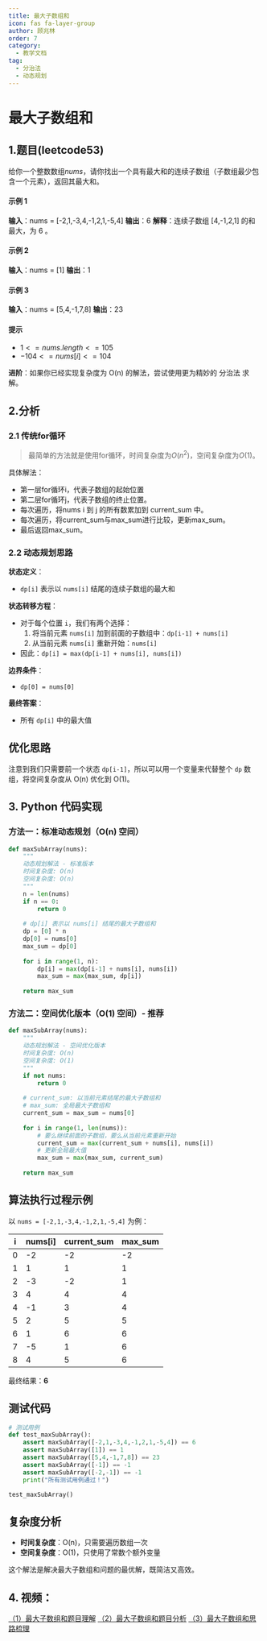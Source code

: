 ```yaml
---
title: 最大子数组和
icon: fas fa-layer-group
author: 顾兆林
order: 7
category:
  - 教学文档
tag:
  - 分治法
  - 动态规划
---
```

# 最大子数组和

## 1.题目(leetcode53)

给你一个整数数组$nums$，请你找出一个具有最大和的连续子数组（子数组最少包含一个元素），返回其最大和。

#### 示例 1

**输入**：nums = [-2,1,-3,4,-1,2,1,-5,4]
**输出**：6
**解释**：连续子数组 [4,-1,2,1] 的和最大，为 6 。

#### 示例 2

**输入**：nums = [1]
**输出**：1

#### 示例 3

**输入**：nums = [5,4,-1,7,8]
**输出**：23

#### 提示

- $1 <= nums.length <= 105$
- $-104 <= nums[i] <= 104$

**进阶**：如果你已经实现复杂度为 O(n) 的解法，尝试使用更为精妙的 分治法 求解。

## 2.分析

### 2.1 传统for循环
> 最简单的方法就是使用for循环，时间复杂度为$O(n^2)$，空间复杂度为$O(1)$。

具体解法：
- 第一层for循环i，代表子数组的起始位置
- 第二层for循环j，代表子数组的终止位置。
- 每次遍历，将nums i 到 j 的所有数累加到 current_sum 中。
- 每次遍历，将current_sum与max_sum进行比较，更新max_sum。
- 最后返回max_sum。



### 2.2 动态规划思路

**状态定义**：
- `dp[i]` 表示以 `nums[i]` 结尾的连续子数组的最大和

**状态转移方程**：
- 对于每个位置 `i`，我们有两个选择：
  1. 将当前元素 `nums[i]` 加到前面的子数组中：`dp[i-1] + nums[i]`
  2. 从当前元素 `nums[i]` 重新开始：`nums[i]`
- 因此：`dp[i] = max(dp[i-1] + nums[i], nums[i])`

**边界条件**：
- `dp[0] = nums[0]`

**最终答案**：
- 所有 `dp[i]` 中的最大值

## 优化思路

注意到我们只需要前一个状态 `dp[i-1]`，所以可以用一个变量来代替整个 `dp` 数组，将空间复杂度从 O(n) 优化到 O(1)。

## 3. Python 代码实现

### 方法一：标准动态规划（O(n) 空间）

```python
def maxSubArray(nums):
    """
    动态规划解法 - 标准版本
    时间复杂度: O(n)
    空间复杂度: O(n)
    """
    n = len(nums)
    if n == 0:
        return 0
    
    # dp[i] 表示以 nums[i] 结尾的最大子数组和
    dp = [0] * n
    dp[0] = nums[0]
    max_sum = dp[0]
    
    for i in range(1, n):
        dp[i] = max(dp[i-1] + nums[i], nums[i])
        max_sum = max(max_sum, dp[i])
    
    return max_sum
```

### 方法二：空间优化版本（O(1) 空间）- 推荐

```python
def maxSubArray(nums):
    """
    动态规划解法 - 空间优化版本
    时间复杂度: O(n)
    空间复杂度: O(1)
    """
    if not nums:
        return 0
    
    # current_sum: 以当前元素结尾的最大子数组和
    # max_sum: 全局最大子数组和
    current_sum = max_sum = nums[0]
    
    for i in range(1, len(nums)):
        # 要么继续前面的子数组，要么从当前元素重新开始
        current_sum = max(current_sum + nums[i], nums[i])
        # 更新全局最大值
        max_sum = max(max_sum, current_sum)
    
    return max_sum
```

## 算法执行过程示例

以 `nums = [-2,1,-3,4,-1,2,1,-5,4]` 为例：

| i | nums[i] | current_sum | max_sum |
|---|---------|-------------|---------|
| 0 | -2      | -2          | -2      |
| 1 | 1       | 1           | 1       |
| 2 | -3      | -2          | 1       |
| 3 | 4       | 4           | 4       |
| 4 | -1      | 3           | 4       |
| 5 | 2       | 5           | 5       |
| 6 | 1       | 6           | 6       |
| 7 | -5      | 1           | 6       |
| 8 | 4       | 5           | 6       |

最终结果：**6**

## 测试代码

```python
# 测试用例
def test_maxSubArray():
    assert maxSubArray([-2,1,-3,4,-1,2,1,-5,4]) == 6
    assert maxSubArray([1]) == 1
    assert maxSubArray([5,4,-1,7,8]) == 23
    assert maxSubArray([-1]) == -1
    assert maxSubArray([-2,-1]) == -1
    print("所有测试用例通过！")

test_maxSubArray()
```

## 复杂度分析

- **时间复杂度**：O(n)，只需要遍历数组一次
- **空间复杂度**：O(1)，只使用了常数个额外变量

这个解法是解决最大子数组和问题的最优解，既简洁又高效。

## 4. 视频：
[（1）最大子数组和题目理解](https://d.zxin.confnew.com/da9a634e-f146-4887-b182-b167ff27d5ed.mp4)
[（2）最大子数组和题目分析](https://d.zxin.confnew.com/29a690ab-0cd8-4e22-8d71-f6db14692c70.mp4)
[（3）最大子数组和思路梳理](https://d.zxin.confnew.com/98f081b3-f9c9-487a-bffa-211335202515.mp4)